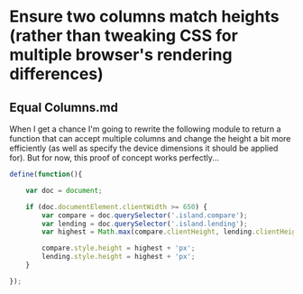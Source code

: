 # Ensure two columns match heights (rather than tweaking CSS for multiple browser's rendering differences)

## Equal Columns.md

When I get a chance I'm going to rewrite the following module to return a function that can accept multiple columns and change the height a bit more efficiently (as well as specify the device dimensions it should be applied for). But for now, this proof of concept works perfectly...

```js
define(function(){

    var doc = document;

    if (doc.documentElement.clientWidth >= 650) {
        var compare = doc.querySelector('.island.compare');
        var lending = doc.querySelector('.island.lending');
        var highest = Math.max(compare.clientHeight, lending.clientHeight);

        compare.style.height = highest + 'px';
        lending.style.height = highest + 'px';
    }

});
```

